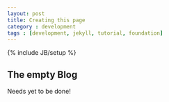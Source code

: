 ```yaml
---
layout: post
title: Creating this page
category : development
tags : [development, jekyll, tutorial, foundation]
---
```

{% include JB/setup %}

## The empty Blog

Needs yet to be done!




